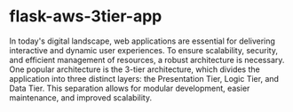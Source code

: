 # flask-aws-3tier-app

In today's digital landscape, web applications are essential for delivering interactive and dynamic user experiences. To ensure scalability, security, and efficient management of resources, a robust architecture is necessary. One popular architecture is the 3-tier architecture, which divides the application into three distinct layers: the Presentation Tier, Logic Tier, and Data Tier. This separation allows for modular development, easier maintenance, and improved scalability.
